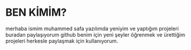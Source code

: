 # BEN KİMİM?
merhaba ismim muhammed safa  yazılımda yeniyim ve yaptığım projeleri buradan paylaşıyorum github benim için yeni şeyler öğrenmek ve ürettiğim projeleri herkesle paylaşmak için kullanıyorum.
